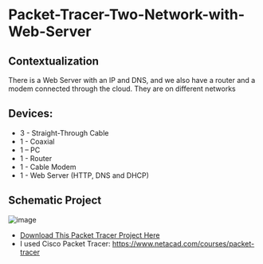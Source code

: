 # Packet-Tracer-Two-Network-with-Web-Server

## Contextualization
There is a Web Server with an IP and DNS, and we also have a router and a modem connected through the cloud. They are on different networks

## Devices:
- 3 - Straight-Through Cable
- 1 - Coaxial
- 1 – PC
- 1 - Router
- 1 - Cable Modem
- 1 - Web Server (HTTP, DNS and DHCP)

## Schematic Project
![image](https://github.com/KaikyM/Packet-Tracer-Two-Network-with-Web-Server/assets/127446435/724f8967-daf8-4801-ba56-c8768cba0b86)
- [Download This Packet Tracer Project Here](Two-Network-with-Web-Server.pkt)
- I used Cisco Packet Tracer: https://www.netacad.com/courses/packet-tracer
